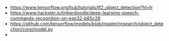 

- https://www.tensorflow.org/hub/tutorials/tf2_object_detection?hl=fr
- https://www.hackster.io/tinkerdoodle/deep-learning-speech-commands-recognition-on-esp32-b85c28
- https://github.com/tensorflow/models/blob/master/research/object_detection/core/model.py
- 

